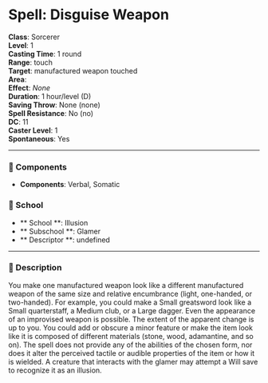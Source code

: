 
# Spell: Disguise Weapon
**Class**: Sorcerer  
**Level**: 1  
**Casting Time**: 1 round  
**Range**: touch  
**Target**: manufactured weapon touched  
**Area**:   
**Effect**: _None_  
**Duration**: 1 hour/level (D)  
**Saving Throw**: None (none)  
**Spell Resistance**: No (no)  
**DC**: 11  
**Caster Level**: 1  
**Spontaneous**: Yes

---

### 🔮 Components
- **Components**: Verbal, Somatic

### 🏫 School
- ** School **: Illusion
- ** Subschool **: Glamer
- ** Descriptor **: undefined
---

### 📜 Description
You make one manufactured weapon look like a different manufactured weapon of the same size and relative encumbrance (light, one-handed, or two-handed). For example, you could make a Small greatsword look like a Small quarterstaff, a Medium club, or a Large dagger. Even the appearance of an improvised weapon is possible. The extent of the apparent change is up to you. You could add or obscure a minor feature or make the item look like it is composed of different materials (stone, wood, adamantine, and so on). The spell does not provide any of the abilities of the chosen form, nor does it alter the perceived tactile or audible properties of the item or how it is wielded. A creature that interacts with the glamer may attempt a Will save to recognize it as an illusion.
